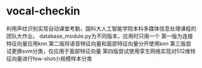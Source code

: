 # vocal-checkin
利用声纹识别实现自动课堂考勤，国科大人工智能学院本科多媒体信息处理课程的团队大作业。
database_module.py为不同版本，应用时只用一个
第一版为连接特征向量应用knn
第二版将语音特征向量和面部特征向量分开使用knn
第三版尝试更换svm分类，仅应用于面部特征向量
第四版尝试使用孪生网络实现对512维特征向量进行few-shot小规模样本分类
